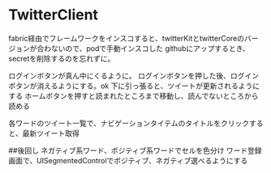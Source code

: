 # TwitterClient

fabric経由でフレームワークをインスコすると、twitterKitとtwitterCoreのバージョンが合わないので、podで手動インスコした
githubにアップするとき、secretを削除するのを忘れずに。

ログインボタンが真ん中にくるように。
ログインボタンを押した後、ログインボタンが消えるようにする。ok
下に引っ張ると、ツイートが更新されるようにする
ホームボタンを押すと読まれたところまで移動し、読んでないところから読める

各ワードのツイート一覧で、ナビゲーションタイテムのタイトルをクリックすると、最新ツイート取得

##後回し
ネガティブ系ワード、ポジティブ系ワードでセルを色分け
ワード登録画面で、UISegmentedControlでポジティブ、ネガティブ選べるようにする